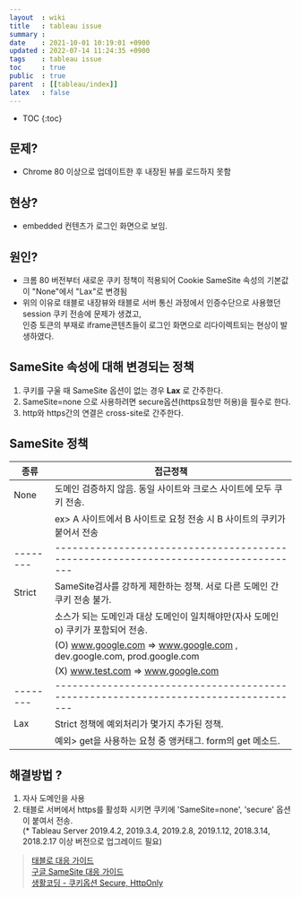 ```yaml
---
layout  : wiki
title   : tableau issue
summary : 
date    : 2021-10-01 10:19:01 +0900
updated : 2022-07-14 11:24:35 +0900
tags    : tableau issue
toc     : true
public  : true
parent  : [[tableau/index]]
latex   : false
---
```

* TOC
{:toc}

## 문제? 

- Chrome 80 이상으로 업데이트한 후 내장된 뷰를 로드하지 못함

## 현상?  

- embedded 컨텐츠가 로그인 화면으로 보임. 

## 원인? 

- 크롬 80 버전부터 새로운 쿠키 정책이 적용되어 Cookie SameSite 속성의 기본값이 "None"에서 "Lax"로 변경됨
- 위의 이유로 태블로 내장뷰와 태블로 서버 통신 과정에서 인증수단으로 사용했던 session 쿠키 전송에 문제가 생겼고, \
인증 토큰의 부재로 iframe콘텐츠들이 로그인 화면으로 리다이렉트되는 현상이 발생하였다.

## SameSite 속성에 대해 변경되는 정책

1. 쿠키를 구울 때 SameSite 옵션이 없는 경우 **Lax** 로 간주한다.
2. SameSite=none 으로 사용하려면 secure옵션(https요청만 허용)을 필수로 한다.
3. http와 https간의 연결은 cross-site로 간주한다.

## SameSite 정책

| 종류   | 접근정책                                                                          |
|--------|-----------------------------------------------------------------------------------|
| None   | 도메인 검증하지 않음. 동일 사이트와 크로스 사이트에 모두 쿠키 전송.               |
|        | ex> A 사이트에서 B 사이트로 요청 전송 시 B 사이트의 쿠키가 붙어서 전송            |
|--------|-----------------------------------------------------------------------------------|
| Strict | SameSite검사를 강하게 제한하는 정책.  서로 다른 도메인 간 쿠키 전송 불가.         |
|        | 소스가 되는 도메인과 대상 도메인이 일치해야만(자사 도메인o) 쿠키가 포함되어 전송. |
|        | (O) www.google.com => www.google.com , dev.google.com, prod.google.com            |
|        | (X) www.test.com => www.google.com                                                |
|--------|-----------------------------------------------------------------------------------|
| Lax    | Strict 정책에 예외처리가 몇가지 추가된 정책.                                      |
|        | 예외> get을 사용하는 요청 중 앵커태그. form의 get 메소드.                         |

## 해결방법 ?

1. 자사 도메인을 사용
2. 태블로 서버에서 https를 활성화 시키면 쿠키에 'SameSite=none', 'secure' 옵션이 붙여서 전송.  \
(* Tableau Server 2019.4.2, 2019.3.4, 2019.2.8, 2019.1.12, 2018.3.14, 2018.2.17 이상 버전으로 업그레이드 필요)

> [태블로 대응 가이드]( https://kb.tableau.com/articles/issue/embedded-views-fail-to-load-after-updating-to-chrome-80?lang=ko-kr) \
> [구글 SameSite 대응 가이드]( https://developers.google.com/search/blog/2020/01/get-ready-for-new-samesitenone-secure?hl=ko) \
> [생활코딩 - 쿠키옵션 Secure, HttpOnly](https://opentutorials.org/course/3387/21744)
